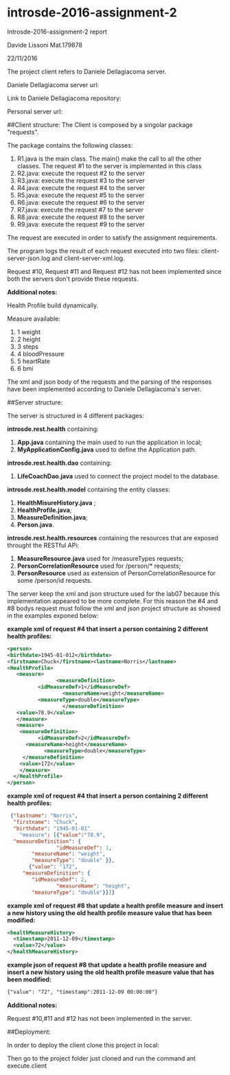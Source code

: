 # introsde-2016-assignment-2

Introsde-2016-assignment-2 report

Davide Lissoni Mat.179878

22/11/2016

The project client refers to Daniele Dellagiacoma server.

Daniele Dellagiacoma server url:

Link to Daniele Dellagiacoma repository:

Personal server url:


##Client structure:
The Client is composed by a singolar package "requests".

The package contains the following classes:

1. R1.java is the main class. The main() make the call to all the other classes. The request #1 to the server is implemented in this class  
2. R2.java: execute the request #2 to the server
3. R3.java: execute the request #3 to the server
4. R4.java: execute the request #4 to the server
5. R5.java: execute the request #5 to the server
6. R6.java: execute the request #6 to the server
7. R7.java: execute the request #7 to the server
8. R8.java: execute the request #8 to the server
9. R9.java: execute the request #9 to the server

The request are executed in order to satisfy the assignment requirements.

The program logs the result of each request executed into two files: client-server-json.log and client-server-xml.log.

Request #10, Request #11 and Request #12 has not been implemented since both the servers don't provide these requests.

**Additional notes:**

Health Profile build dynamically.

Measure available:

1. 1 weight
2. 2 height
3. 3 steps
4. 4 bloodPressure
5. 5 heartRate
6. 6 bmi


The xml and json body of the requests  and the parsing of the responses have been implemented according to Daniele Dellagiacoma's server.


##Server structure:

The server is structured in 4 different packages:

**introsde.rest.health** containing:

1. **App.java** containing the main used to run the application in local;
2. **MyApplicationConfig.java** used to define the Application path.

**introsde.rest.health.dao** containing:

1. **LifeCoachDao.java** used to connect the project model to the database.

**introsde.rest.health.model** containing the entity classes:

1. **HealthMisureHistory.java** ;
2. **HealthProfile.java**;
3. **MeasureDefinition.java**;
4. **Person.java**.

**introsde.rest.health.resources** containing the resources that are exposed throught the RESTful APi:

1. **MeasureResource.java** used for /measureTypes requests;
2. **PersonCorrelationResource** used for /person/* requests;
3. **PersonResource** used as extension of PersonCorrelationResource for some /person/id requests.


The server keep the xml and json structure used for the lab07 because this implementation appeared to be more complete.
For this reason the #4 and #8 bodys request must follow the xml and json project structure as showed in the examples exponed below:

**example xml of request #4 that insert a person containing 2 different health profiles:**
```xml
<person>
<birthdate>1945-01-012</birthdate>
<firstname>Chuck</firstname><lastname>Norris</lastname>
<HealthProfile>
   <measure>
				<measureDefinition>
          <idMeasureDef>1</idMeasureDef>
				  <measureName>weight</measureName>
          <measureType>double</measureType>
				  </measureDefinition>
   <value>78.9</value>
   </measure>
   <measure>
    <measureDefinition>
		  <idMeasureDef>2</idMeasureDef>
      <measureName>height</measureName>
			<measureType>double</measureType>
     </measureDefinition>
    <value>172</value>
    </measure>
  </HealthProfile>
</person>
```
**example xml of request #4 that insert a person containing 2 different health profiles:**
```json
 {"lastname": "Norris",
  "firstname": "Chuck",
  "birthdate": "1945-01-01"
	"measure": [{"value":"78.9",
  "measureDefinition": {
				"idMeasureDef": 1,
        "measureName": "weight",
        "measureType": "double" }},
	   {"value": "172",
     "measureDefinition": {
        "idMeasureDef": 2,
				"measureName": "height",
        "measureType": "double"}}]}
```
**example xml of request #8 that update a health profile measure and insert a new history using the old health profile measure value that has been modified:**
```xml
<healthMeasureHistory>
  <timestamp>2011-12-09</timestamp>
  <value>72</value>
</healthMeasureHistory>
```
**example json of request #8 that update a health profile measure and insert a new history using the old health profile measure value that has been modified:**
```xml
{"value": "72", "timestamp":2011-12-09 00:00:00"}
```
**Additional notes:**

Request #10,#11 and #12 has not been implemented in the server.

##Deployment:

In order to deploy the client clone this project in local:

Then go to the project folder just cloned and run the command ant execute.client

        
 

